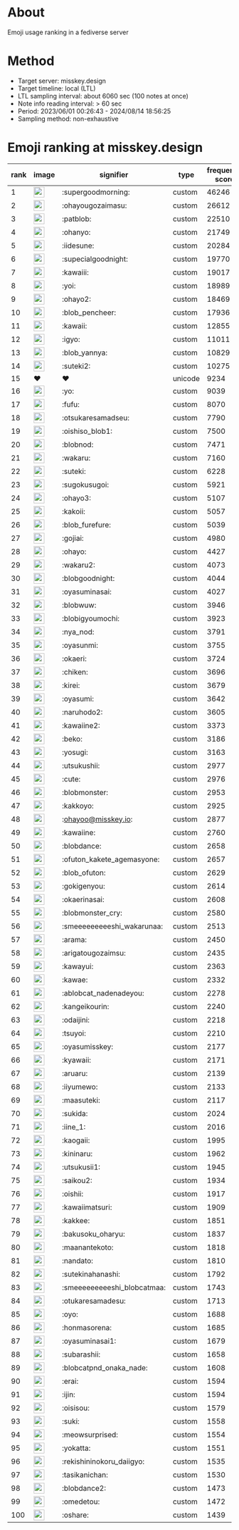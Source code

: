 # About
Emoji usage ranking in a fediverse server

# Method
- Target server: misskey.design
- Target timeline: local (LTL)
- LTL sampling interval: about 6060 sec (100 notes at once)
- Note info reading interval: > 60 sec
- Period: 2023/06/01 00:26:43 - 2024/08/14 18:56:25 
- Sampling method: non-exhaustive

# Emoji ranking at misskey.design

|rank|image|signifier|type|frequency score|
|----|----|----|----|----|
|1|<img height="24" src="https://misskey.design/emoji/supergoodmorning.webp">|:supergoodmorning:|custom|46246|
|2|<img height="24" src="https://misskey.design/emoji/ohayougozaimasu.webp">|:ohayougozaimasu:|custom|26612|
|3|<img height="24" src="https://misskey.design/emoji/patblob.webp">|:patblob:|custom|22510|
|4|<img height="24" src="https://misskey.design/emoji/ohanyo.webp">|:ohanyo:|custom|21749|
|5|<img height="24" src="https://misskey.design/emoji/iidesune.webp">|:iidesune:|custom|20284|
|6|<img height="24" src="https://misskey.design/emoji/supecialgoodnight.webp">|:supecialgoodnight:|custom|19770|
|7|<img height="24" src="https://misskey.design/emoji/kawaiii.webp">|:kawaiii:|custom|19017|
|8|<img height="24" src="https://misskey.design/emoji/yoi.webp">|:yoi:|custom|18989|
|9|<img height="24" src="https://misskey.design/emoji/ohayo2.webp">|:ohayo2:|custom|18469|
|10|<img height="24" src="https://misskey.design/emoji/blob_pencheer.webp">|:blob_pencheer:|custom|17936|
|11|<img height="24" src="https://misskey.design/emoji/kawaii.webp">|:kawaii:|custom|12855|
|12|<img height="24" src="https://misskey.design/emoji/igyo.webp">|:igyo:|custom|11011|
|13|<img height="24" src="https://misskey.design/emoji/blob_yannya.webp">|:blob_yannya:|custom|10829|
|14|<img height="24" src="https://misskey.design/emoji/suteki2.webp">|:suteki2:|custom|10275|
|15|❤|❤|unicode|9234|
|16|<img height="24" src="https://misskey.design/emoji/yo.webp">|:yo:|custom|9039|
|17|<img height="24" src="https://misskey.design/emoji/fufu.webp">|:fufu:|custom|8070|
|18|<img height="24" src="https://misskey.design/emoji/otsukaresamadseu.webp">|:otsukaresamadseu:|custom|7790|
|19|<img height="24" src="https://misskey.design/emoji/oishiso_blob1.webp">|:oishiso_blob1:|custom|7500|
|20|<img height="24" src="https://misskey.design/emoji/blobnod.webp">|:blobnod:|custom|7471|
|21|<img height="24" src="https://misskey.design/emoji/wakaru.webp">|:wakaru:|custom|7160|
|22|<img height="24" src="https://misskey.design/emoji/suteki.webp">|:suteki:|custom|6228|
|23|<img height="24" src="https://misskey.design/emoji/sugokusugoi.webp">|:sugokusugoi:|custom|5921|
|24|<img height="24" src="https://misskey.design/emoji/ohayo3.webp">|:ohayo3:|custom|5107|
|25|<img height="24" src="https://misskey.design/emoji/kakoii.webp">|:kakoii:|custom|5057|
|26|<img height="24" src="https://misskey.design/emoji/blob_furefure.webp">|:blob_furefure:|custom|5039|
|27|<img height="24" src="https://misskey.design/emoji/gojiai.webp">|:gojiai:|custom|4980|
|28|<img height="24" src="https://misskey.design/emoji/ohayo.webp">|:ohayo:|custom|4427|
|29|<img height="24" src="https://misskey.design/emoji/wakaru2.webp">|:wakaru2:|custom|4073|
|30|<img height="24" src="https://misskey.design/emoji/blobgoodnight.webp">|:blobgoodnight:|custom|4044|
|31|<img height="24" src="https://misskey.design/emoji/oyasuminasai.webp">|:oyasuminasai:|custom|4027|
|32|<img height="24" src="https://misskey.design/emoji/blobwuw.webp">|:blobwuw:|custom|3946|
|33|<img height="24" src="https://misskey.design/emoji/blobigyoumochi.webp">|:blobigyoumochi:|custom|3923|
|34|<img height="24" src="https://misskey.design/emoji/nya_nod.webp">|:nya_nod:|custom|3791|
|35|<img height="24" src="https://misskey.design/emoji/oyasunmi.webp">|:oyasunmi:|custom|3755|
|36|<img height="24" src="https://misskey.design/emoji/okaeri.webp">|:okaeri:|custom|3724|
|37|<img height="24" src="https://misskey.design/emoji/chiken.webp">|:chiken:|custom|3696|
|38|<img height="24" src="https://misskey.design/emoji/kirei.webp">|:kirei:|custom|3679|
|39|<img height="24" src="https://misskey.design/emoji/oyasumi.webp">|:oyasumi:|custom|3642|
|40|<img height="24" src="https://misskey.design/emoji/naruhodo2.webp">|:naruhodo2:|custom|3605|
|41|<img height="24" src="https://misskey.design/emoji/kawaiine2.webp">|:kawaiine2:|custom|3373|
|42|<img height="24" src="https://misskey.design/emoji/beko.webp">|:beko:|custom|3186|
|43|<img height="24" src="https://misskey.design/emoji/yosugi.webp">|:yosugi:|custom|3163|
|44|<img height="24" src="https://misskey.design/emoji/utsukushii.webp">|:utsukushii:|custom|2977|
|45|<img height="24" src="https://misskey.design/emoji/cute.webp">|:cute:|custom|2976|
|46|<img height="24" src="https://misskey.design/emoji/blobmonster.webp">|:blobmonster:|custom|2953|
|47|<img height="24" src="https://misskey.design/emoji/kakkoyo.webp">|:kakkoyo:|custom|2925|
|48|<img height="24" src="https://misskey.design/emoji/ohayoo.webp">|:ohayoo@misskey.io:|custom|2877|
|49|<img height="24" src="https://misskey.design/emoji/kawaiine.webp">|:kawaiine:|custom|2760|
|50|<img height="24" src="https://misskey.design/emoji/blobdance.webp">|:blobdance:|custom|2658|
|51|<img height="24" src="https://misskey.design/emoji/ofuton_kakete_agemasyone.webp">|:ofuton_kakete_agemasyone:|custom|2657|
|52|<img height="24" src="https://misskey.design/emoji/blob_ofuton.webp">|:blob_ofuton:|custom|2629|
|53|<img height="24" src="https://misskey.design/emoji/gokigenyou.webp">|:gokigenyou:|custom|2614|
|54|<img height="24" src="https://misskey.design/emoji/okaerinasai.webp">|:okaerinasai:|custom|2608|
|55|<img height="24" src="https://misskey.design/emoji/blobmonster_cry.webp">|:blobmonster_cry:|custom|2580|
|56|<img height="24" src="https://misskey.design/emoji/smeeeeeeeeeshi_wakarunaa.webp">|:smeeeeeeeeeshi_wakarunaa:|custom|2513|
|57|<img height="24" src="https://misskey.design/emoji/arama.webp">|:arama:|custom|2450|
|58|<img height="24" src="https://misskey.design/emoji/arigatougozaimsu.webp">|:arigatougozaimsu:|custom|2435|
|59|<img height="24" src="https://misskey.design/emoji/kawayui.webp">|:kawayui:|custom|2363|
|60|<img height="24" src="https://misskey.design/emoji/kawae.webp">|:kawae:|custom|2332|
|61|<img height="24" src="https://misskey.design/emoji/ablobcat_nadenadeyou.webp">|:ablobcat_nadenadeyou:|custom|2278|
|62|<img height="24" src="https://misskey.design/emoji/kangeikourin.webp">|:kangeikourin:|custom|2240|
|63|<img height="24" src="https://misskey.design/emoji/odaijini.webp">|:odaijini:|custom|2218|
|64|<img height="24" src="https://misskey.design/emoji/tsuyoi.webp">|:tsuyoi:|custom|2210|
|65|<img height="24" src="https://misskey.design/emoji/oyasumisskey.webp">|:oyasumisskey:|custom|2177|
|66|<img height="24" src="https://misskey.design/emoji/kyawaii.webp">|:kyawaii:|custom|2171|
|67|<img height="24" src="https://misskey.design/emoji/aruaru.webp">|:aruaru:|custom|2139|
|68|<img height="24" src="https://misskey.design/emoji/iiyumewo.webp">|:iiyumewo:|custom|2133|
|69|<img height="24" src="https://misskey.design/emoji/maasuteki.webp">|:maasuteki:|custom|2117|
|70|<img height="24" src="https://misskey.design/emoji/sukida.webp">|:sukida:|custom|2024|
|71|<img height="24" src="https://misskey.design/emoji/iine_1.webp">|:iine_1:|custom|2016|
|72|<img height="24" src="https://misskey.design/emoji/kaogaii.webp">|:kaogaii:|custom|1995|
|73|<img height="24" src="https://misskey.design/emoji/kininaru.webp">|:kininaru:|custom|1962|
|74|<img height="24" src="https://misskey.design/emoji/utsukusii1.webp">|:utsukusii1:|custom|1945|
|75|<img height="24" src="https://misskey.design/emoji/saikou2.webp">|:saikou2:|custom|1934|
|76|<img height="24" src="https://misskey.design/emoji/oishii.webp">|:oishii:|custom|1917|
|77|<img height="24" src="https://misskey.design/emoji/kawaiimatsuri.webp">|:kawaiimatsuri:|custom|1909|
|78|<img height="24" src="https://misskey.design/emoji/kakkee.webp">|:kakkee:|custom|1851|
|79|<img height="24" src="https://misskey.design/emoji/bakusoku_oharyu.webp">|:bakusoku_oharyu:|custom|1837|
|80|<img height="24" src="https://misskey.design/emoji/maanantekoto.webp">|:maanantekoto:|custom|1818|
|81|<img height="24" src="https://misskey.design/emoji/nandato.webp">|:nandato:|custom|1810|
|82|<img height="24" src="https://misskey.design/emoji/sutekinahanashi.webp">|:sutekinahanashi:|custom|1792|
|83|<img height="24" src="https://misskey.design/emoji/smeeeeeeeeeshi_blobcatmaa.webp">|:smeeeeeeeeeshi_blobcatmaa:|custom|1743|
|84|<img height="24" src="https://misskey.design/emoji/otukaresamadesu.webp">|:otukaresamadesu:|custom|1713|
|85|<img height="24" src="https://misskey.design/emoji/oyo.webp">|:oyo:|custom|1688|
|86|<img height="24" src="https://misskey.design/emoji/honmasorena.webp">|:honmasorena:|custom|1685|
|87|<img height="24" src="https://misskey.design/emoji/oyasuminasai1.webp">|:oyasuminasai1:|custom|1679|
|88|<img height="24" src="https://misskey.design/emoji/subarashii.webp">|:subarashii:|custom|1658|
|89|<img height="24" src="https://misskey.design/emoji/blobcatpnd_onaka_nade.webp">|:blobcatpnd_onaka_nade:|custom|1608|
|90|<img height="24" src="https://misskey.design/emoji/erai.webp">|:erai:|custom|1594|
|91|<img height="24" src="https://misskey.design/emoji/ijin.webp">|:ijin:|custom|1594|
|92|<img height="24" src="https://misskey.design/emoji/oisisou.webp">|:oisisou:|custom|1579|
|93|<img height="24" src="https://misskey.design/emoji/suki.webp">|:suki:|custom|1558|
|94|<img height="24" src="https://misskey.design/emoji/meowsurprised.webp">|:meowsurprised:|custom|1554|
|95|<img height="24" src="https://misskey.design/emoji/yokatta.webp">|:yokatta:|custom|1551|
|96|<img height="24" src="https://misskey.design/emoji/rekishininokoru_daiigyo.webp">|:rekishininokoru_daiigyo:|custom|1535|
|97|<img height="24" src="https://misskey.design/emoji/tasikanichan.webp">|:tasikanichan:|custom|1530|
|98|<img height="24" src="https://misskey.design/emoji/blobdance2.webp">|:blobdance2:|custom|1473|
|99|<img height="24" src="https://misskey.design/emoji/omedetou.webp">|:omedetou:|custom|1472|
|100|<img height="24" src="https://misskey.design/emoji/oshare.webp">|:oshare:|custom|1439|
